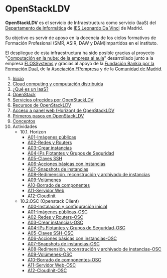 # OpenStackLDV

**OpenStackLDV** es el servicio de Infraestructura como servicio (IaaS) del [Departamento de Informática](https://www.informaticaldv.com/) de [IES Leonardo Da Vinci](http://www.iesleonardo.com) de Madrid.

Su objetivo es servir de apoyo en la docencia de los ciclos formativos de Formación Profesional (SMR, ASIR, DAW y DAM)impartidos en el instituto.

El despliegue de esta infraestructura ha sido posible gracias al proyecto "[Computación en la nube: de la empresa al aula](https://cloud.informaticaldv.com/)" desarrollado junto a la empresa  [FLOSSystems](https://flossystems.com/) y gracias al apoyo de la [Fundación Bankia por la Formación Dual](https://www.dualizabankia.com), de la [Asociación FPempresa](http://fpempresa.net/) y de la [Comunidad de Madrid](http://www.comunidad.madrid/servicios/educacion/formacion-profesional).

1. [Inicio](docs/README.md)
2. [Cloud computing y computación distribuida](docs/02-Cloud/Cloud.md)
3. [¿Qué es un IaaS?](docs/03-IaaS/IaaS.md)
4. [OpenStack](docs/04-OpenStack/OpenStack.md)
5. [Servicios ofrecidos por OpenStackLDV](docs/05-Servicios/Servicios.md)
6. [Recursos de OpenStackLDV](docs/06-Recursos/Recursos.md)
7. [Acceso a panel web (Horizon) de OpenStackLDV](docs/07-Acceso/Acceso.md)
8. [Primeros pasos en OpenStackLDV](docs/08-PrimerosPasos/PrimerosPasos.md)
9. [Conceptos](docs/09-Conceptos/Conceptos.md)
10. Actividades
    - 10.1. Horizon
        - [A01-Imágenes públicas](docs/10-Actividades/Horizon/ImágenesPúblicas/ImágenesPúblicas.md)
        - [A02-Redes y Routers](docs/10-Actividades/Horizon/RedesRouters/RedesRouters.md)
        - [A03-Crear instancias](docs/10-Actividades/Horizon/Instancias/Instancias.md)
        - [A04-IPs Flotantes y Grupos de Seguridad](10-Actividades/Horizon/IPsFlotantesGruposSeguridad/IPsFlotantesGruposSeguridad.md)
        - [A05-Claves SSH](docs/10-Actividades/Horizon/ClavesSSH/ClavesSSH.md)
        - [A06-Acciones básicas con instancias](docs/10-Actividades/Horizon/AccionesBásicas/AccionesBásicas.md)
        - [A07-Snapshots de instancias](docs/10-Actividades/Horizon/SnapshotsDeInstancias/SnapshotsDeInstancias.md)
        - [A08-Redimensión, reconstrución y archivado de instancias](docs/10-Actividades/Horizon/RedimensiónReconstruciónArchivado/RedimensiónReconstruciónArchivado.md)
        - [A09-Volúmenes](docs/10-Actividades/Horizon/Volúmenes/Volúmenes.md)
        - [A10-Borrado de componentes](docs/10-Actividades/Horizon/Borrado/Borrado.md)
        - [A11-Servidor Web](docs/10-Actividades/Horizon/ServidorWeb/ServidorWeb.md)
        - [A12-CloudInit](docs/10-Actividades/Horizon/CloudInit/CloudInit.md)
    - 10.2.OSC (Openstack Client)
        - [A00-Instalación y configuración inicial](docs/10-Actividades/OSC/Instalacion-OSC/Instalacion-OSC.md)
        - [A01-Imágenes públicas-OSC](docs/10-Actividades/OSC/ImágenesPúblicas-OSC/ImágenesPúblicas-OSC.md)
        - [A02-Redes y Routers-OSC](docs/10-Actividades/OSC/RedesRouters-OSC/RedesRouters-OSC.md)
        - [A03-Crear instancias-OSC](docs/10-Actividades/OSC/Instancias-OSC/Instancias-OSC.md)
        - [A04-IPs Flotantes y Grupos de Seguridad-OSC](docs/10-Actividades/OSC/IPsFlotantesGruposSeguridad-OSC/IPsFlotantesGruposSeguridad-OSC.md)
        - [A05-Claves SSH-OSC](docs/10-Actividades/OSC/ClavesSSH-OSC/ClavesSSH-OSC.md)
        - [A06-Acciones básicas con instancias-OSC](docs/10-Actividades/OSC/AccionesBásicas-OSC/AccionesBásicas-OSC.md)
        - [A07-Snapshots de instancias-OSC](docs/10-Actividades/OSC/SnapshotsDeInstancias-OSC/SnapshotsDeInstancias-OSC.md)
        - [A08-Redimensión, reconstrución y archivado de instancias-OSC](docs/10-Actividades/OSC/RedimensiónReconstruciónArchivado-OSC/RedimensiónReconstruciónArchivado-OSC.md)
        - [A09-Volúmenes-OSC](docs/10-Actividades/OSC/Volúmenes-OSC/Volúmenes-OSC.md)
        - [A10-Borrado de componentes-OSC](docs/10-Actividades/OSC/Borrado-OSC/Borrado-OSC.md)
        - [A11-Servidor Web-OSC](docs/10-Actividades/OSC/ServidorWeb-OSC/ServidorWeb-OSC.md)
        - [A12-CloudInit-OSC](docs/10-Actividades/OSC/CloudInit-OSC/CloudInit-OSC.md)
